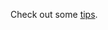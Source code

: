 Check out some [tips](http://nbviewer.ipython.org/github/rhettshipp/Problems-with-Steve/blob/master/tips.ipynb).
